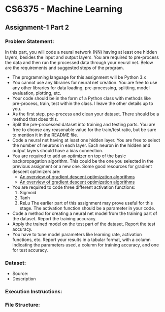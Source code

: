 # CS6375 - Machine Learning
## Assignment-1 Part 2

### Problem Statement:
In this part, you will code a neural network (NN) having at least one hidden layers, besides the input and output layers. You are required to pre-process the data and then run the processed data through your neural net. Below are the requirements and suggested steps of the program.

- The programming language for this assignment will be Python 3.x
- You cannot use any libraries for neural net creation. You are free to use any other libraries for data loading, pre-processing, splitting, model evaluation, plotting, etc.
- Your code should be in the form of a Python class with methods like pre-process, train, test within the class. I leave the other details up to you.
- As the first step, pre-process and clean your dataset. There should be a method that does this.
- Split the pre-processed dataset into training and testing parts. You are free to choose any reasonable value for the train/test ratio, but be sure to mention it in the README file.
- Code a neural net having at least one hidden layer. You are free to select the number of neurons in each layer. Each neuron in the hidden and output layers should have a bias connection.
- You are required to add an optimizer on top of the basic backpropagation
algorithm. This could be the one you selected in the previous assigment
or a new one. Some good resources for gradient descent optimizers are: 
  - [An overview of gradient descent optimization algorithms](https://arxiv.org/pdf/1609.04747.pdf)
  - [An overview of gradient descent optimization algorithms](https://ruder.io/optimizing-gradient-descent/)
- You are required to code three different activation functions:
  1. Sigmoid 
  2. Tanh
  3. ReLu
  The earlier part of this assignment may prove useful for this stage. The activation function should be a parameter in your code.
- Code a method for creating a neural net model from the training part of the dataset. Report the training accuracy.
- Apply the trained model on the test part of the dataset. Report the test accuracy.
- You have to tune model parameters like learning rate, activation functions, etc. Report your results in a tabular format, with a column indicating the parameters used, a column for training accuracy, and one for test accuracy.

### Dataset: 
- Source: 
- Description

### Execution Instructions:

### File Structure: